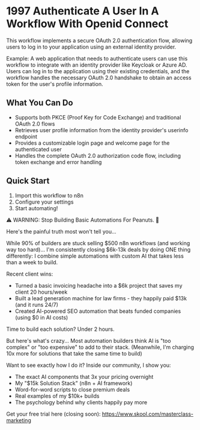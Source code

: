 # 1997 Authenticate A User In A Workflow With Openid Connect

This workflow implements a secure OAuth 2.0 authentication flow, allowing users to log in to your application using an external identity provider.

Example: A web application that needs to authenticate users can use this workflow to integrate with an identity provider like Keycloak or Azure AD. Users can log in to the application using their existing credentials, and the workflow handles the necessary OAuth 2.0 handshake to obtain an access token for the user's profile information.

## What You Can Do
- Supports both PKCE (Proof Key for Code Exchange) and traditional OAuth 2.0 flows
- Retrieves user profile information from the identity provider's userinfo endpoint
- Provides a customizable login page and welcome page for the authenticated user
- Handles the complete OAuth 2.0 authorization code flow, including token exchange and error handling

## Quick Start
1. Import this workflow to n8n
2. Configure your settings
3. Start automating!

⚠️ WARNING: Stop Building Basic Automations For Peanuts. 🚫

Here's the painful truth most won't tell you...

While 90% of builders are stuck selling $500 n8n workflows (and working way too hard)...
I'm consistently closing $6k-13k deals by doing ONE thing differently:
I combine simple automations with custom AI that takes less than a week to build.

Recent client wins:
* Turned a basic invoicing headache into a $6k project that saves my client 20 hours/week
* Built a lead generation machine for law firms - they happily paid $13k (and it runs 24/7)
* Created AI-powered SEO automation that beats funded companies (using $0 in AI costs)

Time to build each solution? Under 2 hours.

But here's what's crazy...
Most automation builders think AI is "too complex" or "too expensive" to add to their stack.
(Meanwhile, I'm charging 10x more for solutions that take the same time to build)

Want to see exactly how I do it?
Inside our community, I show you:
* The exact AI components that 3x your pricing overnight
* My "$15k Solution Stack" (n8n + AI framework)
* Word-for-word scripts to close premium deals
* Real examples of my $10k+ builds
* The psychology behind why clients happily pay more

Get your free trial here (closing soon): https://www.skool.com/masterclass-marketing
